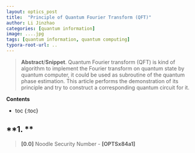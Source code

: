 ```yaml
---
layout: optics_post
title:  "Principle of Quantum Fourier Transform (QFT)"
author: Li Jinzhao
categories: [quantum information]
image: ....jpg
tags: [quantum information, quantum computing]
typora-root-url: ..
---
```

> **Abstract**/**Snippet**. Quantum Fourier transform (QFT) is kind of algorithm to implement the Fourier transform on quantum state by quantum computer, it could be used as subroutine of the quantum phase estimation. This article performs the demonstration of its principle and try to construct a corresponding quantum circuit for it.

**Contents**

* toc
{:toc}
## **1. **





















































> <span id="jump0">**[0.0]**</span> Noodle Security Number - **[OPTSx84a1]**

[^1]:
[^2]:
[^3]:
